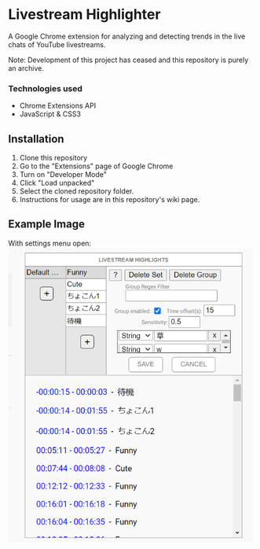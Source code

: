# Livestream Highlighter
A Google Chrome extension for analyzing and detecting trends in the live chats of YouTube livestreams. 

Note: Development of this project has ceased and this repository is purely an archive.

### Technologies used 
- Chrome Extensions API
- JavaScript & CSS3 <br> 

## Installation 
1. Clone this repository
2. Go to the "Extensions" page of Google Chrome
3. Turn on "Developer Mode" 
4. Click "Load unpacked" 
5. Select the cloned repository folder. 
6. Instructions for usage are in this repository's wiki page. 

## Example Image
With settings menu open:<br> 
<img src="readme_example_image.png" width="500"> <br><br>


